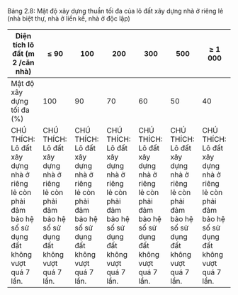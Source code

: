 Bảng 2.8: Mật độ xây dựng thuần tối đa của lô đất xây dựng nhà ở riêng lẻ (nhà biệt thự, nhà ở liền kề, nhà ở độc lập)

| Diện tích lô đất (m 2 /căn nhà)                                                                    | ≤ 90                                                                                               | 100                                                                                                | 200                                                                                                | 300                                                                                                | 500                                                                                                | ≥ 1 000                                                                                            |
|----------------------------------------------------------------------------------------------------|----------------------------------------------------------------------------------------------------|----------------------------------------------------------------------------------------------------|----------------------------------------------------------------------------------------------------|----------------------------------------------------------------------------------------------------|----------------------------------------------------------------------------------------------------|----------------------------------------------------------------------------------------------------|
| Mật độ xây dựng tối đa (%)                                                                         | 100                                                                                                | 90                                                                                                 | 70                                                                                                 | 60                                                                                                 | 50                                                                                                 | 40                                                                                                 |
| CHÚ THÍCH: Lô đất xây dựng nhà ở riêng lẻ còn phải đảm bảo hệ số sử dụng đất không vượt quá 7 lần. | CHÚ THÍCH: Lô đất xây dựng nhà ở riêng lẻ còn phải đảm bảo hệ số sử dụng đất không vượt quá 7 lần. | CHÚ THÍCH: Lô đất xây dựng nhà ở riêng lẻ còn phải đảm bảo hệ số sử dụng đất không vượt quá 7 lần. | CHÚ THÍCH: Lô đất xây dựng nhà ở riêng lẻ còn phải đảm bảo hệ số sử dụng đất không vượt quá 7 lần. | CHÚ THÍCH: Lô đất xây dựng nhà ở riêng lẻ còn phải đảm bảo hệ số sử dụng đất không vượt quá 7 lần. | CHÚ THÍCH: Lô đất xây dựng nhà ở riêng lẻ còn phải đảm bảo hệ số sử dụng đất không vượt quá 7 lần. | CHÚ THÍCH: Lô đất xây dựng nhà ở riêng lẻ còn phải đảm bảo hệ số sử dụng đất không vượt quá 7 lần. |